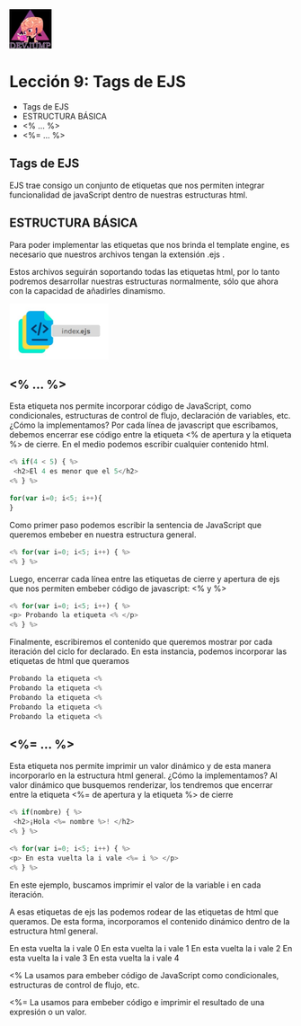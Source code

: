 <img  src='../logo.png' height='70px'>

# Lección 9: Tags de EJS

* Tags de EJS
* ESTRUCTURA BÁSICA
* <% … %>
* <%= … %>




## Tags de EJS
EJS trae consigo un conjunto de etiquetas que nos permiten integrar funcionalidad de javaScript dentro de nuestras estructuras html.

## ESTRUCTURA BÁSICA

Para poder implementar las etiquetas que nos brinda el template engine, es necesario que nuestros archivos tengan la extensión .ejs .

Estos archivos seguirán soportando todas las etiquetas html, por lo tanto podremos desarrollar nuestras estructuras normalmente, sólo que ahora con la capacidad de añadirles dinamismo.

<img  src='../img/ejs.jpg' height='100px'>

## <% … %>

Esta etiqueta nos permite incorporar código de JavaScript, como condicionales, estructuras de control de flujo, declaración de variables, etc.
¿Cómo la implementamos?
Por cada línea de javascript que escribamos, debemos encerrar ese código entre la etiqueta <% de apertura y la etiqueta %> de cierre. En el medio podemos escribir cualquier contenido html.

```javascript
<% if(4 < 5) { %>
 <h2>El 4 es menor que el 5</h2>
<% } %>
```

```javascript
for(var i=0; i<5; i++){
}
```

Como primer paso podemos
escribir la sentencia de JavaScript
que queremos embeber en nuestra
estructura general.

```javascript
<% for(var i=0; i<5; i++) { %>
<% } %>
```

Luego, encerrar cada línea entre las etiquetas de cierre y apertura de ejs que nos permiten embeber código de javascript: <% y %>

```javascript
<% for(var i=0; i<5; i++) { %>
<p> Probando la etiqueta <% </p>
<% } %>
```

Finalmente, escribiremos el contenido que queremos mostrar por cada iteración del ciclo for declarado.
En esta instancia, podemos incorporar las etiquetas de html que queramos

```javascript
Probando la etiqueta <%
Probando la etiqueta <%
Probando la etiqueta <%
Probando la etiqueta <%
Probando la etiqueta <%
```

## <%= … %>

Esta etiqueta nos permite imprimir un valor dinámico y de esta manera incorporarlo en la estructura html general.
¿Cómo la implementamos?
Al valor dinámico que busquemos renderizar, los tendremos que encerrar entre la etiqueta <%= de apertura y la etiqueta %> de cierre

```javascript
<% if(nombre) { %>
 <h2>¡Hola <%= nombre %>! </h2>
<% } %>
```

```javascript
<% for(var i=0; i<5; i++) { %>
<p> En esta vuelta la i vale <%= i %> </p>
<% } %>
```

En este ejemplo, buscamos
imprimir el valor de la variable i en
cada iteración.

A esas etiquetas de ejs las
podemos rodear de las etiquetas de
html que queramos.
De esta forma, incorporamos el
contenido dinámico dentro de la
estructura html general.

En esta vuelta la i vale 0
En esta vuelta la i vale 1
En esta vuelta la i vale 2
En esta vuelta la i vale 3
En esta vuelta la i vale 4

<%
La usamos para embeber código de
JavaScript como condicionales,
estructuras de control de flujo, etc.

<%=
La usamos para embeber código e
imprimir el resultado de una expresión o
un valor.













